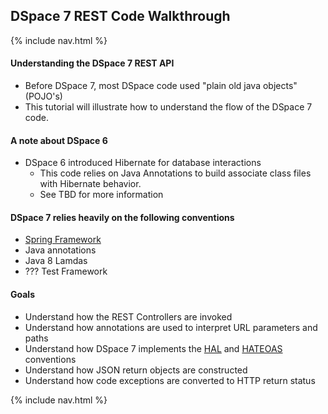 ## DSpace 7 REST Code Walkthrough
{% include nav.html %}
#### Understanding the DSpace 7 REST API
- Before DSpace 7, most DSpace code used "plain old java objects"(POJO's)
- This tutorial will illustrate how to understand the flow of the DSpace 7 code.

#### A note about DSpace 6
- DSpace 6 introduced Hibernate for database interactions
  - This code relies on Java Annotations to build associate class files with Hibernate behavior.
  - See TBD for more information

#### DSpace 7 relies heavily on the following conventions
- [Spring Framework](TBD)
- Java annotations
- Java 8 Lamdas
- ??? Test Framework

#### Goals
- Understand how the REST Controllers are invoked
- Understand how annotations are used to interpret URL parameters and paths
- Understand how DSpace 7 implements the [HAL](TBD) and [HATEOAS](TBD) conventions
- Understand how JSON return objects are constructed
- Understand how code exceptions are converted to HTTP return status

{% include nav.html %}
